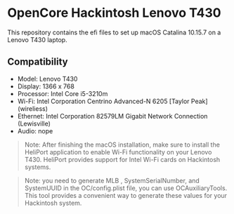 # OpenCore Hackintosh Lenovo T430

This repository contains the efi files to set up macOS Catalina 10.15.7 on a Lenovo T430 laptop.

## Compatibility

- Model: Lenovo T430
- Display: 1366 x 768
- Processor: Intel Core i5-3210m
- Wi-Fi: Intel Corporation Centrino Advanced-N 6205 [Taylor Peak] (wireliess)
- Ethernet: Intel Corporation 82579LM Gigabit Network Connection (Lewisville)
- Audio: nope

> Note: After finishing the macOS installation, make sure to install the HeliPort application to enable Wi-Fi functionality on your Lenovo T430. HeliPort provides support for Intel Wi-Fi cards on Hackintosh systems.

> Note: you need to generate MLB , SystemSerialNumber, and SystemUUID in the OC/config.plist file, you can use OCAuxiliaryTools. This tool provides a convenient way to generate these values for your Hackintosh system.

